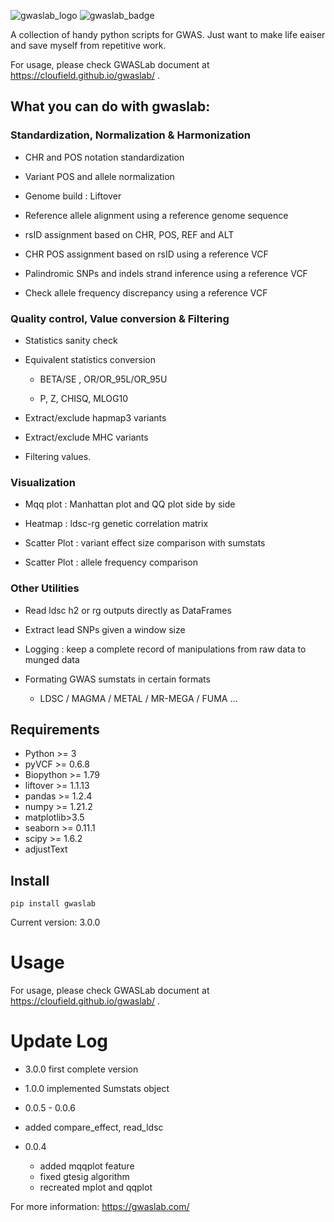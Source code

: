 ![gwaslab_logo](https://cloufield.github.io/gwaslab/images/index_logo.jpg)
![gwaslab_badge](https://img.shields.io/badge/release-v3.1.2-brightgreen) 

A collection of handy python scripts for GWAS. 
Just want to make life eaiser and save myself from repetitive work.

For usage, please check GWASLab document at https://cloufield.github.io/gwaslab/ .

## What you can do with gwaslab:
### Standardization, Normalization & Harmonization

- CHR and POS notation standardization

- Variant POS and allele normalization

- Genome build : Liftover

- Reference allele alignment using a reference genome sequence

- rsID assignment based on CHR, POS, REF and ALT

- CHR POS assignment based on rsID using a reference VCF

- Palindromic SNPs and indels strand inference using a reference VCF

- Check allele frequency discrepancy using a reference VCF

### Quality control, Value conversion & Filtering

- Statistics sanity check

- Equivalent statistics conversion
  
  - BETA/SE , OR/OR_95L/OR_95U
  
  - P, Z, CHISQ, MLOG10

- Extract/exclude hapmap3 variants 

- Extract/exclude MHC variants

- Filtering values.

### Visualization

- Mqq plot : Manhattan plot and QQ plot side by side

- Heatmap : ldsc-rg genetic correlation matrix

- Scatter Plot : variant effect size comparison with sumstats

- Scatter Plot : allele frequency comparison 

### Other Utilities

- Read ldsc h2 or rg outputs directly as DataFrames

- Extract lead SNPs given a window size

- Logging : keep a complete record of manipulations from raw data to munged data

- Formating GWAS sumstats in certain formats
  
  - LDSC / MAGMA / METAL / MR-MEGA / FUMA
...




## Requirements
- Python >= 3
- pyVCF >= 0.6.8
- Biopython >= 1.79
- liftover >= 1.1.13
- pandas >= 1.2.4
- numpy >= 1.21.2
- matplotlib>3.5
- seaborn >= 0.11.1
- scipy >= 1.6.2
- adjustText

## Install
```
pip install gwaslab
```
Current version: 3.0.0

# Usage

For usage, please check GWASLab document at https://cloufield.github.io/gwaslab/ .

# Update Log
- 3.0.0 first complete version
- 1.0.0 implemented Sumstats object

- 0.0.5 - 0.0.6
- added  compare_effect, read_ldsc 

- 0.0.4  
  -  added mqqplot feature
  -  fixed gtesig algorithm
  -  recreated mplot and qqplot


For more information: 
https://gwaslab.com/
